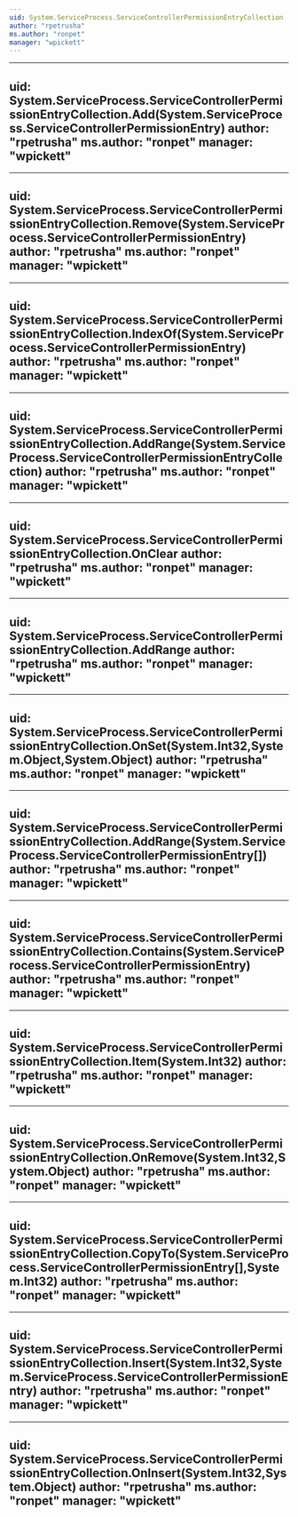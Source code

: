 ```yaml
---
uid: System.ServiceProcess.ServiceControllerPermissionEntryCollection
author: "rpetrusha"
ms.author: "ronpet"
manager: "wpickett"
---
```


---
uid: System.ServiceProcess.ServiceControllerPermissionEntryCollection.Add(System.ServiceProcess.ServiceControllerPermissionEntry)
author: "rpetrusha"
ms.author: "ronpet"
manager: "wpickett"
---

---
uid: System.ServiceProcess.ServiceControllerPermissionEntryCollection.Remove(System.ServiceProcess.ServiceControllerPermissionEntry)
author: "rpetrusha"
ms.author: "ronpet"
manager: "wpickett"
---

---
uid: System.ServiceProcess.ServiceControllerPermissionEntryCollection.IndexOf(System.ServiceProcess.ServiceControllerPermissionEntry)
author: "rpetrusha"
ms.author: "ronpet"
manager: "wpickett"
---

---
uid: System.ServiceProcess.ServiceControllerPermissionEntryCollection.AddRange(System.ServiceProcess.ServiceControllerPermissionEntryCollection)
author: "rpetrusha"
ms.author: "ronpet"
manager: "wpickett"
---

---
uid: System.ServiceProcess.ServiceControllerPermissionEntryCollection.OnClear
author: "rpetrusha"
ms.author: "ronpet"
manager: "wpickett"
---

---
uid: System.ServiceProcess.ServiceControllerPermissionEntryCollection.AddRange
author: "rpetrusha"
ms.author: "ronpet"
manager: "wpickett"
---

---
uid: System.ServiceProcess.ServiceControllerPermissionEntryCollection.OnSet(System.Int32,System.Object,System.Object)
author: "rpetrusha"
ms.author: "ronpet"
manager: "wpickett"
---

---
uid: System.ServiceProcess.ServiceControllerPermissionEntryCollection.AddRange(System.ServiceProcess.ServiceControllerPermissionEntry[])
author: "rpetrusha"
ms.author: "ronpet"
manager: "wpickett"
---

---
uid: System.ServiceProcess.ServiceControllerPermissionEntryCollection.Contains(System.ServiceProcess.ServiceControllerPermissionEntry)
author: "rpetrusha"
ms.author: "ronpet"
manager: "wpickett"
---

---
uid: System.ServiceProcess.ServiceControllerPermissionEntryCollection.Item(System.Int32)
author: "rpetrusha"
ms.author: "ronpet"
manager: "wpickett"
---

---
uid: System.ServiceProcess.ServiceControllerPermissionEntryCollection.OnRemove(System.Int32,System.Object)
author: "rpetrusha"
ms.author: "ronpet"
manager: "wpickett"
---

---
uid: System.ServiceProcess.ServiceControllerPermissionEntryCollection.CopyTo(System.ServiceProcess.ServiceControllerPermissionEntry[],System.Int32)
author: "rpetrusha"
ms.author: "ronpet"
manager: "wpickett"
---

---
uid: System.ServiceProcess.ServiceControllerPermissionEntryCollection.Insert(System.Int32,System.ServiceProcess.ServiceControllerPermissionEntry)
author: "rpetrusha"
ms.author: "ronpet"
manager: "wpickett"
---

---
uid: System.ServiceProcess.ServiceControllerPermissionEntryCollection.OnInsert(System.Int32,System.Object)
author: "rpetrusha"
ms.author: "ronpet"
manager: "wpickett"
---
